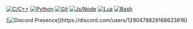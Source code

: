 [![C/C++](https://img.shields.io/badge/C%2FC%2B%2B-00599C?logo=c&logoColor=white)]()
[![Python](https://img.shields.io/badge/Python-3776AB?logo=python&logoColor=white)]()
[![Git](https://img.shields.io/badge/Git-F05032?logo=git&logoColor=white)]()
[![Js/Node](https://img.shields.io/badge/Js%2FNode-339933?logo=javascript&logoColor=white)]()
[![Lua](https://img.shields.io/badge/Lua-2C2D72?logo=lua&logoColor=white)]()
[![Bash](https://img.shields.io/badge/Bash-4EAA25?logo=gnubash&logoColor=white)]()

[![Discord Presence](https://lanyard.cnrad.dev/api/1290478829168623616?theme=dark&bg=111110&hideDiscrim=true&borderRadius=30px&idleMessage=Coding%20CSharp%20or%20Python...)](https://discord.com/users/1290478829168623616)
